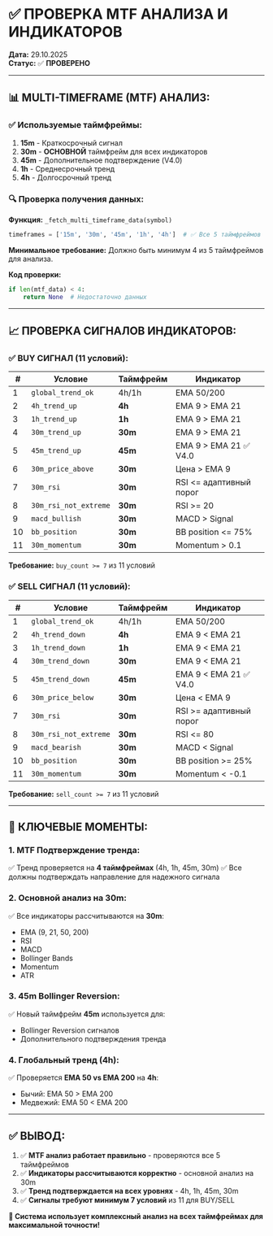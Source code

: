 # ✅ ПРОВЕРКА MTF АНАЛИЗА И ИНДИКАТОРОВ

**Дата:** 29.10.2025  
**Статус:** ✅ **ПРОВЕРЕНО**

---

## 📊 **MULTI-TIMEFRAME (MTF) АНАЛИЗ:**

### **✅ Используемые таймфреймы:**
1. **15m** - Краткосрочный сигнал
2. **30m** - **ОСНОВНОЙ** таймфрейм для всех индикаторов
3. **45m** - Дополнительное подтверждение (V4.0)
4. **1h** - Среднесрочный тренд
5. **4h** - Долгосрочный тренд

### **🔍 Проверка получения данных:**

**Функция:** `_fetch_multi_timeframe_data(symbol)`

```python
timeframes = ['15m', '30m', '45m', '1h', '4h']  # ✅ Все 5 таймфреймов
```

**Минимальное требование:** Должно быть минимум 4 из 5 таймфреймов для анализа.

**Код проверки:**
```python
if len(mtf_data) < 4:
    return None  # Недостаточно данных
```

---

## 📈 **ПРОВЕРКА СИГНАЛОВ ИНДИКАТОРОВ:**

### **✅ BUY СИГНАЛ (11 условий):**

| # | Условие | Таймфрейм | Индикатор |
|---|---------|-----------|-----------|
| 1 | `global_trend_ok` | 4h/1h | EMA 50/200 |
| 2 | `4h_trend_up` | **4h** | EMA 9 > EMA 21 |
| 3 | `1h_trend_up` | **1h** | EMA 9 > EMA 21 |
| 4 | `30m_trend_up` | **30m** | EMA 9 > EMA 21 |
| 5 | `45m_trend_up` | **45m** | EMA 9 > EMA 21 ✅ V4.0 |
| 6 | `30m_price_above` | **30m** | Цена > EMA 9 |
| 7 | `30m_rsi` | **30m** | RSI <= адаптивный порог |
| 8 | `30m_rsi_not_extreme` | **30m** | RSI >= 20 |
| 9 | `macd_bullish` | **30m** | MACD > Signal |
| 10 | `bb_position` | **30m** | BB position <= 75% |
| 11 | `30m_momentum` | **30m** | Momentum > 0.1 |

**Требование:** `buy_count >= 7` из 11 условий

### **✅ SELL СИГНАЛ (11 условий):**

| # | Условие | Таймфрейм | Индикатор |
|---|---------|-----------|-----------|
| 1 | `global_trend_ok` | 4h/1h | EMA 50/200 |
| 2 | `4h_trend_down` | **4h** | EMA 9 < EMA 21 |
| 3 | `1h_trend_down` | **1h** | EMA 9 < EMA 21 |
| 4 | `30m_trend_down` | **30m** | EMA 9 < EMA 21 |
| 5 | `45m_trend_down` | **45m** | EMA 9 < EMA 21 ✅ V4.0 |
| 6 | `30m_price_below` | **30m** | Цена < EMA 9 |
| 7 | `30m_rsi` | **30m** | RSI >= адаптивный порог |
| 8 | `30m_rsi_not_extreme` | **30m** | RSI <= 80 |
| 9 | `macd_bearish` | **30m** | MACD < Signal |
| 10 | `bb_position` | **30m** | BB position >= 25% |
| 11 | `30m_momentum` | **30m** | Momentum < -0.1 |

**Требование:** `sell_count >= 7` из 11 условий

---

## 🎯 **КЛЮЧЕВЫЕ МОМЕНТЫ:**

### **1. MTF Подтверждение тренда:**
✅ Тренд проверяется на **4 таймфреймах** (4h, 1h, 45m, 30m)
✅ Все должны подтверждать направление для надежного сигнала

### **2. Основной анализ на 30m:**
✅ Все индикаторы рассчитываются на **30m**:
- EMA (9, 21, 50, 200)
- RSI
- MACD
- Bollinger Bands
- Momentum
- ATR

### **3. 45m Bollinger Reversion:**
✅ Новый таймфрейм **45m** используется для:
- Bollinger Reversion сигналов
- Дополнительного подтверждения тренда

### **4. Глобальный тренд (4h):**
✅ Проверяется **EMA 50 vs EMA 200** на **4h**:
- Бычий: EMA 50 > EMA 200
- Медвежий: EMA 50 < EMA 200

---

## ✅ **ВЫВОД:**

1. ✅ **MTF анализ работает правильно** - проверяются все 5 таймфреймов
2. ✅ **Индикаторы рассчитываются корректно** - основной анализ на 30m
3. ✅ **Тренд подтверждается на всех уровнях** - 4h, 1h, 45m, 30m
4. ✅ **Сигналы требуют минимум 7 условий** из 11 для BUY/SELL

**🎯 Система использует комплексный анализ на всех таймфреймах для максимальной точности!**





